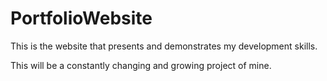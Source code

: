 # PortfolioWebsite
This is the website that presents and demonstrates my development skills.

This will be a constantly changing and growing project of mine.